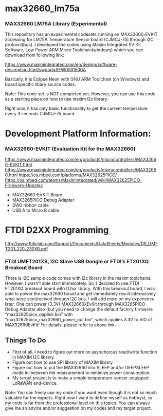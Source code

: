 # max32660_lm75a

### MAX32660 LM75A Library (Experimental)

This repository has an experimental codesets running on MAX32660-EVKIT accessing for LM75A Temperature Sensor board (CJMCJ-75) through I2C protocol(bus). I developed the codes using Maxim Integrated EV Kit Software, Low Power ARM Micro Toolchain(windows) which you can download from following link:

https://www.maximintegrated.com/en/design/software-description.html/swpart=SFW0001500A

Basically, it is Eclipse Neon with GNU ARM Toolchain (on Windows) and board specific libary source codes.

Note: This code set is NOT completed yet. However, you can use this code as a starting place on how to use maxim i2c library.

Right now, it has only basic functionality to get the current temperature every 3 seconds CJMCJ-75 board. 

# Development Platform Information: 

### MAX32660-EVKIT (Evaluation Kit for the MAX32660)

https://www.maximintegrated.com/en/products/microcontrollers/MAX32660-EVKIT.html
https://www.maximintegrated.com/en/products/microcontrollers/MAX32660.html
https://os.mbed.com/platforms/MAX32625PICO/
https://os.mbed.com/teams/MaximIntegrated/wiki/MAX32625PICO-Firmware-Updates

* MAX32660-EVKIT Board
* MAX3265PICO Debug Adapter
* SWD ribbon cable
* USB A to Micro B cable


# FTDI D2XX Programming

http://www.ftdichip.com/Support/Documents/DataSheets/Modules/DS_UMFT201_220_230XB.pdf

###  FTDI UMFT201XB, I2C Slave USB Dongle or  FTDI’s FT201XQ Breakout Board

There is I2C sample code comes with i2c library in the maxim toolchains. However, I wasn't able start immeidately. So, I decided to use FTDI FT201XQ breakout board with D2xx library. With this breakout board, I was able to power the max32660 board and get immediately result interactively what were sent/recived through I2C bus. I will add more on my experience later. One can power (3.3V) MAX32660kEvKit through MAX3265PICO Debug Adapter also (but you need to change the default factory firmware "max32625pico_daplink.bin" with "max32625pico_max32660_power_out.bin", which applies 3.3V to VIO of MAX32660EvKit! For details, please refer to above link.

## Things To Do

* First of all, I need to figure out more on asynchorous read/wirte function in MAXIM I2C library.
* Figure out how to use SPI library of MAXIM library. 
* Figure out how to put the MAX32660 into SLEEP and/or DEEPSLEEP mode in-between the measurement to minimize power consumption.
* My target project is to make a simple temperature-sensor-equipped LoRaWAN end-device.

Note: You can freely use my code if you want even though it is not so much valuable for the experts. Right now I want to define myself as hobbyst, so my code is far from the professional level on this topics.  You can always give me an advice and/or suggestion on my codes and my  target project.

